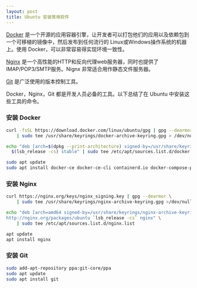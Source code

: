 ```yaml
---
layout: post
title: Ubuntu 安装常用软件
---
```


[Docker](https://docker.com) 是一个开源的应用容器引擎，让开发者可以打包他们的应用以及依赖包到一个可移植的镜像中，然后发布到任何流行的 Linux或Windows操作系统的机器上。使用 Docker，可以非常容易得实现环境一致性。

[Nginx](http://nginx.org) 是一个高性能的HTTP和反向代理web服务器，同时也提供了IMAP/POP3/SMTP服务。Nignx 非常适合用作静态文件服务器。

[Git](git-scm.com) 是广泛使用的版本控制工具。

Docker，Nginx，Git 都是开发人员必备的工具。以下总结了在 Ubuntu 中安装这些工具的命令。

### 安装 Docker

```bash
curl -fsSL https://download.docker.com/linux/ubuntu/gpg | gpg --dearmor \
    | sudo tee /usr/share/keyrings/docker-archive-keyring.gpg > /dev/null

echo "deb [arch=$(dpkg --print-architecture) signed-by=/usr/share/keyrings/docker-archive-keyring.gpg] https://download.docker.com/linux/ubuntu \
  $(lsb_release -cs) stable" | sudo tee /etc/apt/sources.list.d/docker.list

sudo apt update
sudo apt install docker-ce docker-ce-cli containerd.io docker-compose-plugin
```


### 安装 Nginx

```bash
curl https://nginx.org/keys/nginx_signing.key | gpg --dearmor \
    | sudo tee /usr/share/keyrings/nginx-archive-keyring.gpg >/dev/null

echo "deb [arch=amd64 signed-by=/usr/share/keyrings/nginx-archive-keyring.gpg] \
http://nginx.org/packages/ubuntu `lsb_release -cs` nginx" \
    | sudo tee /etc/apt/sources.list.d/nginx.list

apt update
apt install nginx
```

### 安装 Git

``` bash
sudo add-apt-repository ppa:git-core/ppa
sudo apt update
sudo apt install git
```